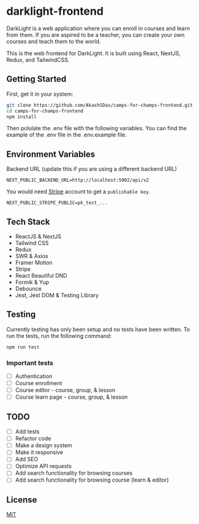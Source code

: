 # darklight-frontend

DarkLight is a web application where you can enroll in courses and learn from them. If you are aspired to be a teacher, you can create your own courses and teach them to the world.

This is the web frontend for DarkLight. It is built using React, NextJS, Redux, and TailwindCSS.

## Getting Started

First, get it in your system:

```bash
git clone https://github.com/AkashSDas/camps-for-champs-frontend.git
cd camps-for-champs-frontend
npm install
```

Then polulate the .env file with the following variables. You can find the example of the .env file in the .env.example file.

## Environment Variables

Backend URL (update this if you are using a different backend URL)

```.env
NEXT_PUBLIC_BACKEND_URL=http://localhost:5002/api/v2
```

You would need [Stripe](https://stripe.com/en-in) account to get a `publishable key`.

```.env
NEXT_PUBLIC_STRIPE_PUBLIC=pk_test_...
```

## Tech Stack

- ReactJS & NextJS
- Tailwind CSS
- Redux
- SWR & Axios
- Framer Motion
- Stripe
- React Beautiful DND
- Formik & Yup
- Debounce
- Jest, Jest DOM & Testing Library

## Testing

Currently testing has only been setup and no tests have been written. To run the tests, run the following command:

```bash
npm run test
```

### Important tests

- [ ] Authentication
- [ ] Course enrollment
- [ ] Course editor - course, group, & lesson
- [ ] Course learn page - course, group, & lesson

## TODO

- [ ] Add tests
- [ ] Refactor code
- [ ] Make a design system
- [ ] Make it responsive
- [ ] Add SEO
- [ ] Optimize API requests
- [ ] Add search functionality for browsing courses
- [ ] Add search functionality for browsing course (learn & editor)

## License

[MIT](./LICENSE)
